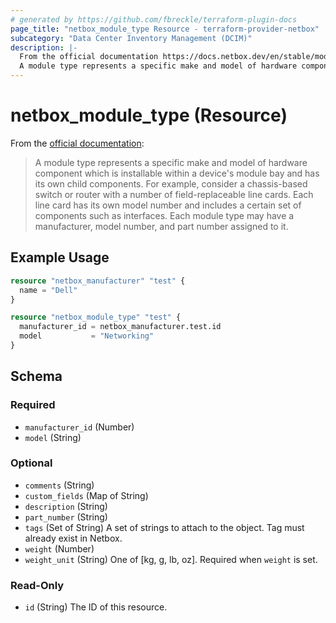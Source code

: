 ```yaml
---
# generated by https://github.com/fbreckle/terraform-plugin-docs
page_title: "netbox_module_type Resource - terraform-provider-netbox"
subcategory: "Data Center Inventory Management (DCIM)"
description: |-
  From the official documentation https://docs.netbox.dev/en/stable/models/dcim/moduletype/:
  A module type represents a specific make and model of hardware component which is installable within a device's module bay and has its own child components. For example, consider a chassis-based switch or router with a number of field-replaceable line cards. Each line card has its own model number and includes a certain set of components such as interfaces. Each module type may have a manufacturer, model number, and part number assigned to it.
---
```


# netbox_module_type (Resource)

From the [official documentation](https://docs.netbox.dev/en/stable/models/dcim/moduletype/):

> A module type represents a specific make and model of hardware component which is installable within a device's module bay and has its own child components. For example, consider a chassis-based switch or router with a number of field-replaceable line cards. Each line card has its own model number and includes a certain set of components such as interfaces. Each module type may have a manufacturer, model number, and part number assigned to it.

## Example Usage

```terraform
resource "netbox_manufacturer" "test" {
  name = "Dell"
}

resource "netbox_module_type" "test" {
  manufacturer_id = netbox_manufacturer.test.id
  model           = "Networking"
}
```

<!-- schema generated by tfplugindocs -->
## Schema

### Required

- `manufacturer_id` (Number)
- `model` (String)

### Optional

- `comments` (String)
- `custom_fields` (Map of String)
- `description` (String)
- `part_number` (String)
- `tags` (Set of String) A set of strings to attach to the object. Tag must already exist in Netbox.
- `weight` (Number)
- `weight_unit` (String) One of [kg, g, lb, oz]. Required when `weight` is set.

### Read-Only

- `id` (String) The ID of this resource.


